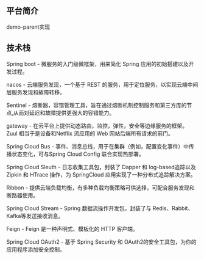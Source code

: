 ## 平台简介
demo-parent实现

技术栈
---------------------------------------------------------------------------------------------------------------------------------------------------------------

Spring boot - 微服务的入门级微框架，用来简化 Spring 应用的初始搭建以及开发过程。


nacos - 云端服务发现，一个基于 REST 的服务，用于定位服务，以实现云端中间层服务发现和故障转移。


Sentinel - 熔断器，容错管理工具，旨在通过熔断机制控制服务和第三方库的节点,从而对延迟和故障提供更强大的容错能力。


gateway - 在云平台上提供动态路由，监控，弹性，安全等边缘服务的框架。Zuul 相当于是设备和Netflix 流应用的 Web 网站后端所有请求的前门。


Spring Cloud Bus - 事件、消息总线，用于在集群（例如，配置变化事件）中传播状态变化，可与Spring Cloud Config 联合实现热部署。


Spring Cloud Sleuth - 日志收集工具包，封装了 Dapper 和 log-based追踪以及 Zipkin 和 HTrace 操作，为 SpringCloud 应用实现了一种分布式追踪解决方案。


Ribbon - 提供云端负载均衡，有多种负载均衡策略可供选择，可配合服务发现和断路器使用。


Spring Cloud Stream - Spring 数据流操作开发包，封装了与 Redis、Rabbit、Kafka等发送接收消息。


Feign - Feign 是一种声明式、模板化的 HTTP 客户端。


Spring Cloud OAuth2 - 基于 Spring Security 和 OAuth2的安全工具包，为你的应用程序添加安全控制。
